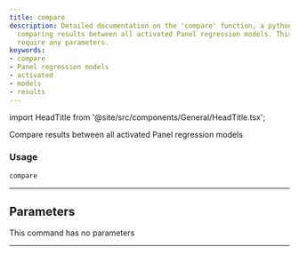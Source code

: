 ```yaml
---
title: compare
description: Detailed documentation on the 'compare' function, a python command for
  comparing results between all activated Panel regression models. This function doesn't
  require any parameters.
keywords:
- compare
- Panel regression models
- activated
- models
- results
---
```


import HeadTitle from '@site/src/components/General/HeadTitle.tsx';

<HeadTitle title="econometrics /compare - Reference | OpenBB Terminal Docs" />

Compare results between all activated Panel regression models

### Usage

```python
compare
```

---

## Parameters

This command has no parameters


---
